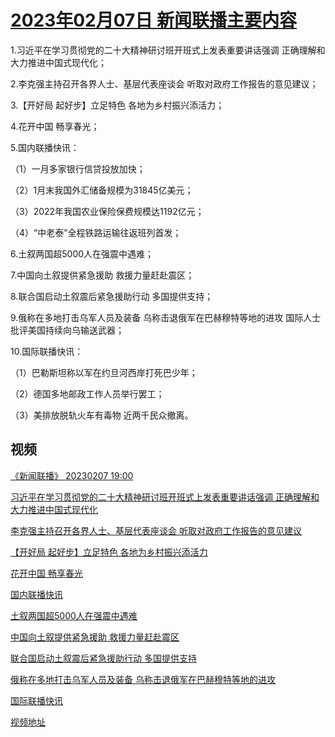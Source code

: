 # [2023年02月07日 新闻联播主要内容](https://tv.cctv.com/lm/xwlb/day/20230207.shtml)

1.习近平在学习贯彻党的二十大精神研讨班开班式上发表重要讲话强调 正确理解和大力推进中国式现代化；

2.李克强主持召开各界人士、基层代表座谈会 听取对政府工作报告的意见建议；

3.【开好局 起好步】立足特色 各地为乡村振兴添活力；

4.花开中国 畅享春光；

5.国内联播快讯：

（1）一月多家银行信贷投放加快；

（2）1月末我国外汇储备规模为31845亿美元；

（3）2022年我国农业保险保费规模达1192亿元；

（4）“中老泰”全程铁路运输往返班列首发；

6.土叙两国超5000人在强震中遇难；

7.中国向土叙提供紧急援助 救援力量赶赴震区；

8.联合国启动土叙震后紧急援助行动 多国提供支持；

9.俄称在多地打击乌军人员及装备 乌称击退俄军在巴赫穆特等地的进攻 国际人士批评美国持续向乌输送武器；

10.国际联播快讯：

（1）巴勒斯坦称以军在约旦河西岸打死巴少年；

（2）德国多地邮政工作人员举行罢工；

（3）美排放脱轨火车有毒物 近两千民众撤离。

## 视频

[《新闻联播》 20230207 19:00](https://tv.cctv.com/2023/02/07/VIDEbgEk9dkspENJlYhTjDOy230207.shtml)

[习近平在学习贯彻党的二十大精神研讨班开班式上发表重要讲话强调 正确理解和大力推进中国式现代化](https://tv.cctv.com/2023/02/07/VIDEHkprvzVLEuNhi7DBkQPq230207.shtml)

[李克强主持召开各界人士、基层代表座谈会 听取对政府工作报告的意见建议](https://tv.cctv.com/2023/02/07/VIDEj2hiwVCSdrIOokA9xH25230207.shtml)

[【开好局 起好步】立足特色 各地为乡村振兴添活力](https://tv.cctv.com/2023/02/07/VIDEaMKP7SkOQqrBlmlKiio1230207.shtml)

[花开中国 畅享春光](https://tv.cctv.com/2023/02/07/VIDErfws86v2vMPehtFctqbt230207.shtml)

[国内联播快讯](https://tv.cctv.com/2023/02/07/VIDExYIoi0Q3bZRVVZ6e60Um230207.shtml)

[土叙两国超5000人在强震中遇难](https://tv.cctv.com/2023/02/07/VIDEHmCqnmSX2sr7E2AXJXdg230207.shtml)

[中国向土叙提供紧急援助 救援力量赶赴震区](https://tv.cctv.com/2023/02/07/VIDE8VJMQbmSODAwdEjtppmi230207.shtml)

[联合国启动土叙震后紧急援助行动 多国提供支持](https://tv.cctv.com/2023/02/07/VIDEdzFJ7QE8KzyrY80Hg9C3230207.shtml)

[俄称在多地打击乌军人员及装备 乌称击退俄军在巴赫穆特等地的进攻](https://tv.cctv.com/2023/02/07/VIDE9jdzMFXTr2QmIowHvOqf230207.shtml)

[国际联播快讯](https://tv.cctv.com/2023/02/07/VIDEsNAFTutocuNgyF162mWO230207.shtml)

[视频地址](https://tv.cctv.com/lm/xwlb/day/20230207.shtml) 

